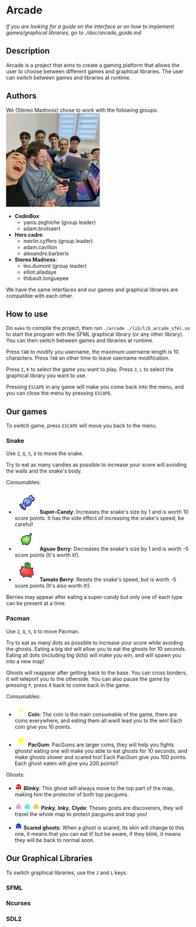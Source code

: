 # Arcade

*If you are looking for a guide on the interface or on how to implement games/graphical libraries, go to ./doc/arcade_guide.md*

## Description

Arcade is a project that aims to create a gaming platform that allows the user to choose between different games and graphical libraries. The user can switch between games and libraries at runtime.

## Authors
We (Stereo Madness) chose to work with the following groups:
![](./assets/lesquatrespoggersfeatmerlin+aer+elliot.png)
- **CodinBox**:
  - yanis.zeghiche (group leader)
  - adam.brutsaert
- **Hors cadre**:
  - merlin.cyffers (group leader)
  - adam.cavillon
  - alexandre.barberis
- **Stereo Madness**:
  - leo.dumont (group leader)
  - elliot.alladaye
  - thibault.longuepee

We have the same interfaces and our games and graphical libraries are compatible with each other.

## How to use

Do `make` to compile the project, then run `./arcade ./lib/lib_arcade_sfml.so` to start the program with the SFML graphical library (or any other library). You can then switch between games and libraries at runtime.

Press `TAB` to modify you username, the maximum username length is 10 characters.
Press `TAB` an other time to leave username modification.

Press `I`, `K` to select the game you want to play.
Press `J`, `L` to select the graphical library you want to use.

Pressing `ESCAPE` in any game will make you come back into the menu, and you can close the menu by pressing `ESCAPE`.
## Our games

To switch game, press `ESCAPE` will move you back to the menu.

### Snake

Use `Z`, `Q`, `S`, `D` to move the snake.

Try to eat as many candies as possible to increase your score will avoiding the walls and the snake's body.

Consumables:
- ![](./assets//snake/images/super_candy.png) **Super-Candy**:  Increases the snake's size by 1 and is worth 10 score points. It has the side effect of increasing the snake's speed, be careful!
- ![](./assets//snake/images/aguav_berry.png) **Aguav Berry**: Decreases the snake's size by 1 and is worth -5 score points (It's worth it!).
- ![](./assets//snake/images/tamato_berry.png) **Tamato Berry**: Resets the snake's speed, but is worth -5 score points (It's also worth it!).

Berries may appear after eating a super-candy but only one of each type can be present at a time.

### Pacman

Use `Z`, `Q`, `S`, `D` to move Pacman.

Try to eat as many dots as possible to increase your score while avoiding the ghosts.
Eating a big dot will allow you to eat the ghosts for 10 seconds.
Eating all dots (including big dots) will make you win, and will spawn you into a new map!

Ghosts will reappear after getting back to the base.
You can cross borders, it will teleport you to the otherside.
You can also pause the game by pressing `P`, press it back to come back in the game.

Consumables:
- ![](./assets/pacman/coin.png) **Coin**:
The coin is the main consumable of the game, there are coins everywhere, and eating them all wwill lead you to the win! Each coin give you 10 points.

- ![](./assets/pacman/gum.png) **PacGum**:
PacGums are larger coins, they will help you fights ghosts! eating one will make you able to eat ghosts for 10 seconds, and make ghosts slower and scared too! Each PacGum give you 100 points. Each ghost eaten will give you 200 points!!

Ghosts:
- ![](./assets/pacman/blinky.png) **Blinky**:
This ghost will always move to the top part of the map, making him the protector of both top pacgums.

- ![](./assets/pacman/pinky.png) ![](./assets/pacman/inky.png) ![](./assets/pacman/clyde.png) **Pinky**, **Inky**, **Clyde**:
  Theses gosts are discoverers, they will travel the whole map to protect pacgums and trap you!

- ![](./assets/pacman/scared_ghost.png) **Scared ghosts**:
When a ghost is scared, its skin will change to this one, it means that you can eat it! but be aware, if they blink, it means they will be back to normal soon.


## Our Graphical Libraries

To switch graphical libraries, use the `J` and `L` keys.

### SFML

### Ncurses

### SDL2

